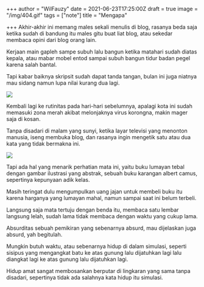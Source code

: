 +++
author = "WilFauzy"
date = 2021-06-23T17:25:00Z
draft = true
image = "/img/404.gif"
tags = ["note"]
title = "Mengapa"

+++
Akhir-akhir ini memang males sekali menulis di blog, rasanya beda saja ketika sudah di bandung itu males gitu buat liat blog, atau sekedar membaca opini dari blog orang lain. 

Kerjaan main gapleh sampe subuh lalu bangun ketika matahari sudah diatas kepala, atau mabar mobel entod sampai subuh bangun tidur badan pegel karena salah bantal. 

Tapi kabar baiknya skripsit sudah dapat tanda tangan, bulan ini juga niatnya mau sidang namun lupa nilai kurang dua lagi. 

![](/img/20210613_233131.jpg)

Kembali lagi ke rutinitas pada hari-hari sebelumnya, apalagi kota ini sudah memasuki zona merah akibat melonjaknya virus korongna, makin mager saja di kosan. 

Tanpa disadari di malam yang sunyi, ketika layar televisi yang menonton manusia, iseng membuka blog, dan rasanya ingin mengetik satu atau dua kata yang tidak bermakna ini. 

![](/img/20210614_101037.jpg)

Tapi ada hal yang menarik perhatian mata ini, yaitu buku lumayan tebal dengan gambar ilustrasi yang abstrak, sebuah buku karangan albert camus, sepertinya kepunyaan adik kelas. 

Masih teringat dulu mengumpulkan uang jajan untuk membeli buku itu karena harganya yang lumayan mahal, namun sampai saat ini belum terbeli. 

Langsung saja mata tertuju dengan benda itu, membaca satu lembar langsung lelah, sudah lama tidak membaca dengan waktu yang cukup lama. 

Absurditas sebuah pemikiran yang sebenarnya absurd, mau dijelaskan juga absurd, yah begitulah. 

Mungkin butuh waktu, atau sebenarnya hidup di dalam simulasi, seperti sisipus yang mengangkat batu ke atas gunung lalu dijatuhkan lagi lalu diangkat lagi ke atas gunung lalu dijatuhkan lagi. 

Hidup amat sangat membosankan berputar di lingkaran yang sama tanpa disadari, sepertinya tidak ada salahnya kata hidup itu simulasi. 